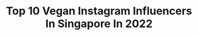 ---
title: Top 10 Vegan Instagram Influencers In Singapore In 2022
description: >-
  Find top vegan Instagram influencers in Singapore in 2022. Most popular hashtags: #vegan #singapore #indianfood #vegetarian.
platform: Instagram
hits: 15
text_top: See the best Instagram influencers on inBeat.
text_bottom: Our database has 15 Instagram influencers like this in Singapore for you to work with.
profiles:
  - username: "otherpaula"
    fullname: >-
      PaulaM
    bio: >-
      • @paulablos_ • • SG | Vegan | 🏳️‍🌈 • Brasil > 📍 Spain
    location: "Singapore"
    followers: 34189
    engagement: 1133
    commentsToLikes: 0.011034
    id: ck6u6ht1ufo7k0j713xpfgtr6
    verified: false
    hashtags: "#sgmerch"
  - username: "cravings4vegan"
    fullname: >-
      Nisha🙏 Recipe Developer🥙🥗
    bio: >-
      Creating varities in #vegan #vegetarian food #Recipecurator #organicfood Singapore 🇸🇬 #detoxwithnish #rainbowrecipesbynish DM/email for collab
    location: "Singapore"
    followers: 10459
    engagement: 663
    commentsToLikes: 0.513091
    id: ck134qfltxp6r0i19bk4o1m7h
    verified: false
    hashtags: "#navratri, #newparents, #glutenfreerecipes, #singaporehomecooks"
  - username: "iamchubbypotato"
    fullname: >-
      Chubby Potato
    bio: >-
      𝗙𝗼𝗼𝗱 𝗕𝗹𝗼𝗴－𝗥𝗲𝗰𝗶𝗽𝗲𝘀－𝗧𝗿𝗮𝘃𝗲𝗹－𝗣𝗵𝗼𝘁𝗼𝗴𝗿𝗮𝗽𝗵𝘆 Tinder🔥↦Dated💘↦Married💒 Cambodia🇰🇭↦India🇮🇳↦SG🇸🇬 New Recipe for KungPao Chicken
    location: "Singapore"
    followers: 2975
    engagement: 1098
    commentsToLikes: 0.080222
    id: ck136ffj168as0i19d532nyct
    verified: false
    hashtags: "#easyrecipe, #sgfood, #indianstreetfood, #togetherathome"
  - username: "gayatriisingh"
    fullname: >-
      Gayatri Singh-Culinary Nirvana
    bio: >-
      #food | #recipes | #lifestyle •trained chef•recipe developer •photographer•thermomix chef & teacher #culinarynirvana DM for Collabs Tap👇🏼for recipes
    location: "Singapore"
    followers: 37286
    engagement: 103
    commentsToLikes: 0.226808
    id: ck5q80oyr3xfs0i11vvgn5phe
    verified: false
    hashtags: "#stylingmyseasons, #incredibleindia, #nothingisordinary, #food52community"
  - username: "sherbabes"
    fullname: >-
      Sheryl🌻
    bio: >-
      ✉️ sherbabes@hotmail.com
    location: "Singapore"
    followers: 15425
    engagement: 224
    commentsToLikes: 0.157626
    id: ck6u2qex3tbuw0j71geskhi5c
    verified: false
    hashtags: "#vornadomalaysia, #cleanbeauty, #visibleresultsin1day, #elle75thanniversary"
  - username: "kikiaivazi"
    fullname: >-
      𝓚𝓲𝓴𝓲 𝓐𝓲𝓿𝓪𝔃𝓲🧿
    bio: >-
      Make Up Artist 📺 #hanstand #kikiaivazimakeupartist #kikiaivaziteam #kikiaivazimakeup Gmail : kikiaivazix@gmail.com
    location: "Singapore"
    followers: 44485
    engagement: 232
    commentsToLikes: 0.620783
    id: ck8t0aphjrf5t0j78ipe573ia
    verified: false
    hashtags: "#j2us, #backstage, #mykonosisland, #makeup"
  - username: "ampliobeauty_by_nmita"
    fullname: >-
      Nmita Doak
    bio: >-
      “Be yourself; everyone else is already taken.” Oscar Wilde MAKEUP MAVEN & FOUNDER OF AMPLIO BEAUTY! Amplify your natural beauty.
    location: "Singapore"
    followers: 17989
    engagement: 141
    commentsToLikes: 0.147792
    id: ck5q80p9j3xjz0i11su471e6b
    verified: false
    hashtags: "#singapore, #usamakeupartist, #indianstyle, #sabrinasparkle"
  - username: "makanwarrior"
    fullname: >-
      
    bio: >-
      FPA8 @foodpandasg ($8 off for 1st time users) 20%OFFCOMPOSITION @breadtalksg MakanWarrior15 (15% off @maxzi.sg )
    location: "Singapore"
    followers: 9573
    engagement: 458
    commentsToLikes: 0.158338
    id: ckaoquebkkg3k0i78d1wce91n
    verified: false
    hashtags: "#openrice, #stfoodtrending, #mediadrop, #delicious"
  - username: "neeskitchen"
    fullname: >-
      Neeru Srikanth | Neeskitchen
    bio: >-
      I ❤️ Mylapore 🇮🇳 & Singapore 🇸🇬 DM for booking my 🍱Online Cooking Class - All Timezones available 🎥Youtuber【70k+】 Collab 📧 neerukitchen@gmail.com
    location: "Singapore"
    followers: 41680
    engagement: 157
    commentsToLikes: 0.051150
    id: ck8t7mvudhde10j78jrijnmwt
    verified: false
    hashtags: "#foodstagram, #dinner, #tambram, #chutney"
  - username: "nikolai_wee"
    fullname: >-
      Nikolai Wee
    bio: >-
      "The only easy day was yesterday" 📮 DM / Email for collab ⬇️ : nikolaiwee@hotmail.com
    location: "Singapore"
    followers: 13365
    engagement: 495
    commentsToLikes: 0.096934
    id: ck8ta1ffxq3mp0j78afbzyijl
    verified: false
    hashtags: "#sgfoodunion, #sgfooddiary, #foodheaven, #foodie"
---